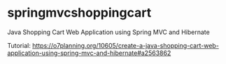 # springmvcshoppingcart
Java Shopping Cart Web Application using Spring MVC and Hibernate

Tutorial:
https://o7planning.org/10605/create-a-java-shopping-cart-web-application-using-spring-mvc-and-hibernate#a2563862
